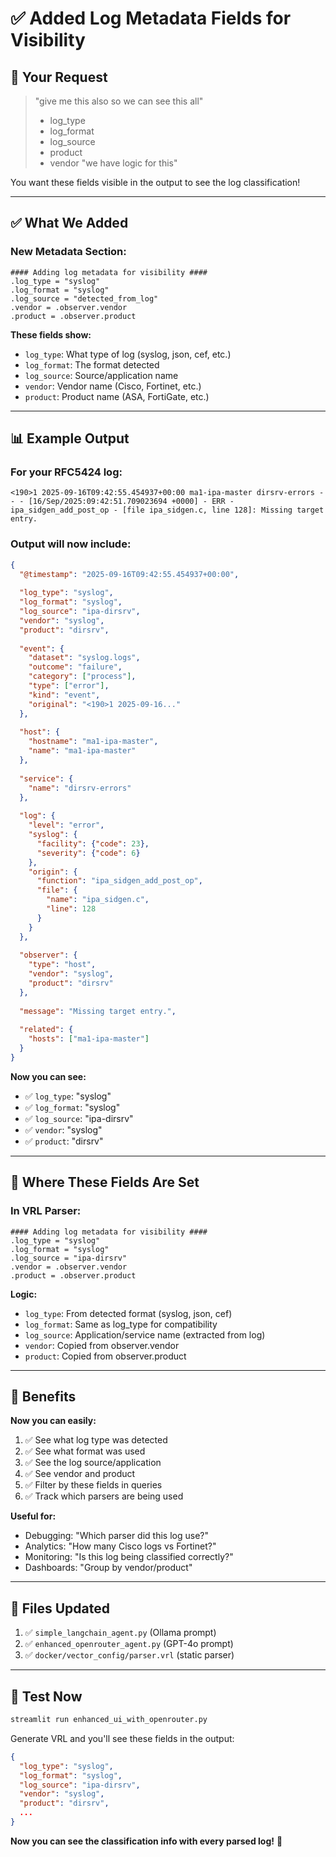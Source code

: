# ✅ Added Log Metadata Fields for Visibility

## 🎯 **Your Request**

> "give me this also so we can see this all"
> - log_type
> - log_format  
> - log_source
> - product
> - vendor
> "we have logic for this"

You want these fields visible in the output to see the log classification!

---

## ✅ **What We Added**

### **New Metadata Section:**

```vrl
#### Adding log metadata for visibility ####
.log_type = "syslog"
.log_format = "syslog"
.log_source = "detected_from_log"
.vendor = .observer.vendor
.product = .observer.product
```

**These fields show:**
- `log_type`: What type of log (syslog, json, cef, etc.)
- `log_format`: The format detected
- `log_source`: Source/application name
- `vendor`: Vendor name (Cisco, Fortinet, etc.)
- `product`: Product name (ASA, FortiGate, etc.)

---

## 📊 **Example Output**

### **For your RFC5424 log:**
```
<190>1 2025-09-16T09:42:55.454937+00:00 ma1-ipa-master dirsrv-errors - - - [16/Sep/2025:09:42:51.709023694 +0000] - ERR - ipa_sidgen_add_post_op - [file ipa_sidgen.c, line 128]: Missing target entry.
```

### **Output will now include:**

```json
{
  "@timestamp": "2025-09-16T09:42:55.454937+00:00",
  
  "log_type": "syslog",
  "log_format": "syslog",
  "log_source": "ipa-dirsrv",
  "vendor": "syslog",
  "product": "dirsrv",
  
  "event": {
    "dataset": "syslog.logs",
    "outcome": "failure",
    "category": ["process"],
    "type": ["error"],
    "kind": "event",
    "original": "<190>1 2025-09-16..."
  },
  
  "host": {
    "hostname": "ma1-ipa-master",
    "name": "ma1-ipa-master"
  },
  
  "service": {
    "name": "dirsrv-errors"
  },
  
  "log": {
    "level": "error",
    "syslog": {
      "facility": {"code": 23},
      "severity": {"code": 6}
    },
    "origin": {
      "function": "ipa_sidgen_add_post_op",
      "file": {
        "name": "ipa_sidgen.c",
        "line": 128
      }
    }
  },
  
  "observer": {
    "type": "host",
    "vendor": "syslog",
    "product": "dirsrv"
  },
  
  "message": "Missing target entry.",
  
  "related": {
    "hosts": ["ma1-ipa-master"]
  }
}
```

**Now you can see:**
- ✅ `log_type`: "syslog"
- ✅ `log_format`: "syslog"
- ✅ `log_source`: "ipa-dirsrv"
- ✅ `vendor`: "syslog"
- ✅ `product`: "dirsrv"

---

## 📝 **Where These Fields Are Set**

### **In VRL Parser:**

```vrl
#### Adding log metadata for visibility ####
.log_type = "syslog"
.log_format = "syslog"
.log_source = "ipa-dirsrv"
.vendor = .observer.vendor
.product = .observer.product
```

**Logic:**
- `log_type`: From detected format (syslog, json, cef)
- `log_format`: Same as log_type for compatibility
- `log_source`: Application/service name (extracted from log)
- `vendor`: Copied from observer.vendor
- `product`: Copied from observer.product

---

## 🎯 **Benefits**

**Now you can easily:**
1. ✅ See what log type was detected
2. ✅ See what format was used
3. ✅ See the log source/application
4. ✅ See vendor and product
5. ✅ Filter by these fields in queries
6. ✅ Track which parsers are being used

**Useful for:**
- Debugging: "Which parser did this log use?"
- Analytics: "How many Cisco logs vs Fortinet?"
- Monitoring: "Is this log being classified correctly?"
- Dashboards: "Group by vendor/product"

---

## 📁 **Files Updated**

1. ✅ `simple_langchain_agent.py` (Ollama prompt)
2. ✅ `enhanced_openrouter_agent.py` (GPT-4o prompt)
3. ✅ `docker/vector_config/parser.vrl` (static parser)

---

## 🚀 **Test Now**

```bash
streamlit run enhanced_ui_with_openrouter.py
```

Generate VRL and you'll see these fields in the output:
```json
{
  "log_type": "syslog",
  "log_format": "syslog",
  "log_source": "ipa-dirsrv",
  "vendor": "syslog",
  "product": "dirsrv",
  ...
}
```

**Now you can see the classification info with every parsed log!** 🎉
